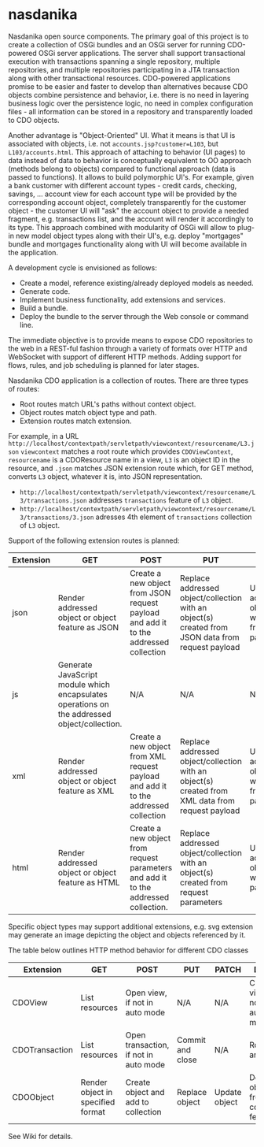 nasdanika
=========

Nasdanika open source components. The primary goal of this project is to create a collection of OSGi bundles and an OSGi server for running CDO-powered OSGi server applications. The server shall support transactional execution with transactions 
spanning a single repository, multiple repositories, and multiple repositories participating in a JTA transaction along with other transactional resources. CDO-powered applications promise to be easier and faster to develop than alternatives because
CDO objects combine persistence and behavior, i.e. there is no need in layering business logic over the persistence logic, no need in complex configuration files - all information can be stored in a repository and transparently loaded to 
CDO objects. 

Another advantage is "Object-Oriented" UI. What it means is that UI is associated with objects, i.e. not ``accounts.jsp?customer=L103``, but ``L103/accounts.html``. This approach of attaching to behavior (UI pages) to data instead of data to behavior is 
conceptually equivalent to OO approach (methods belong to objects) compared to functional approach (data is passed to functions). It allows to build polymorphic UI's. For example, given a bank customer with different account types - credit cards, checking, savings, ...
account view for each account type will be provided by the corresponding account object, completely transparently for the customer object - the customer UI will "ask" the account object to provide a needed fragment, e.g. transactions list, and the account
will render it accordingly to its type. This approach combined with modularity of OSGi will allow to plug-in new model object types along with their UI's, e.g. deploy "mortgages" bundle and mortgages functionality along with UI will become available in the 
application. 

A development cycle is envisioned as follows:
* Create a model, reference existing/already deployed models as needed.
* Generate code.
* Implement business functionality, add extensions and services.
* Build a bundle.
* Deploy the bundle to the server through the Web console or command line.

The immediate objective is to provide means to expose CDO repositories to the web in a REST-ful fashion through a variety of formats over HTTP and WebSocket with support of different HTTP methods. Adding support for flows, rules, and job scheduling is planned for later stages. 

Nasdanika CDO application is a collection of routes. There are three types of routes:
* Root routes match URL's paths without context object.
* Object routes match object type and path.
* Extension routes match extension.

For example, in a URL ``http://localhost/contextpath/servletpath/viewcontext/resourcename/L3.json`` ``viewcontext`` matches a root route which provides ``CDOViewContext``, ``resourcename`` is a CDOResource name in a view, ``L3`` is an object ID in the resource, and ``.json`` matches JSON extension route which, for GET method, converts ``L3`` object, whatever it is, into JSON representation. 
* ``http://localhost/contextpath/servletpath/viewcontext/resourcename/L3/transactions.json`` addresses ``transactions`` feature of ``L3`` object.
* ``http://localhost/contextpath/servletpath/viewcontext/resourcename/L3/transactions/3.json`` adresses 4th element of ``transactions`` collection of ``L3`` object.

Support of the following extension routes is planned:

| Extension  | GET | POST | PUT | PATCH | DELETE |
| ---------- | --- | ---- | --- | ----- | ------ |
| json | Render addressed object or object feature as JSON | Create a new object from JSON request payload and add it to the addressed collection | Replace addressed object/collection with an object(s) created from JSON data from request payload | Update addressed object/collection with JSON data from request payload | N/A - delete shall address object directly, without extension. |
| js | Generate JavaScript module which encapsulates operations on the addressed object/collection. | N/A | N/A | N/A | N/A |
| xml | Render addressed object or object feature as XML | Create a new object from XML request payload and add it to the addressed collection | Replace addressed object/collection with an object(s) created from XML data from request payload | Update addressed object/collection with XML data from request payload | N/A - delete shall address object directly, without extension. |
| html | Render addressed object or object feature as HTML | Create a new object from request parameters and add it to the addressed collection. | Replace addressed object/collection with an object(s) created from request parameters | Update addressed object/collection with request parameters | N/A - delete shall address object directly, without extension. |

Specific object types may support additional extensions, e.g. svg extension may generate an image depicting the object and objects referenced by it.

The table below outlines HTTP method behavior for different CDO classes

| Extension  | GET | POST | PUT | PATCH | DELETE |
| ---------- | --- | ---- | --- | ----- | ------ |
| CDOView | List resources | Open view, if not in auto mode | N/A | N/A | Close view, if not in auto mode |
| CDOTransaction | List resources | Open transaction, if not in auto mode | Commit and close | N/A | Rollback and close |
| CDOObject | Render object in specified format | Create object and add to collection | Replace object | Update object | Delete object from containing feature |

See Wiki for details.
